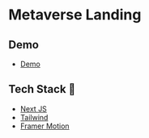 # Metaverse Landing

## Demo
- [Demo](https://metaverse-landing.vercel.app)


## Tech Stack 👾

- [Next JS](https://nextjs.org/)
- [Tailwind](https://tailwindcss.com/)
- [Framer Motion](https://www.framer.com/motion/)
